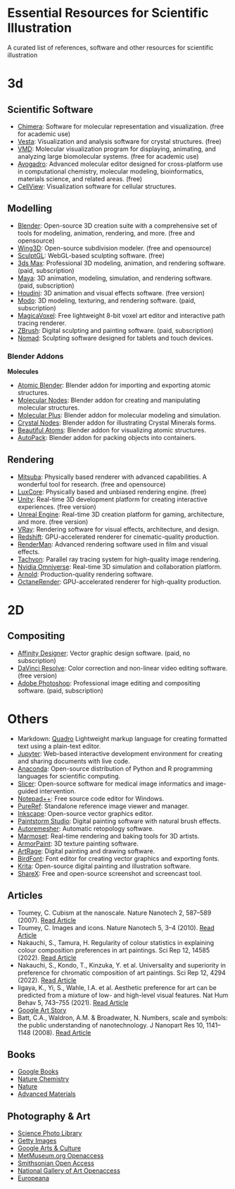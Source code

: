 # Essential Resources for Scientific Illustration

A curated list of references, software and other resources for scientific illustration

# **3d**
## **Scientific Software**
- [Chimera](https://www.cgl.ucsf.edu/chimera/): Software for molecular representation and visualization. (free for academic use)
- [Vesta](http://jp-minerals.org/vesta/en/): Visualization and analysis software for crystal structures. (free)
- [VMD](https://www.ks.uiuc.edu/Research/vmd/): Molecular visualization program for displaying, animating, and analyzing large biomolecular systems. (free for academic use)
- [Avogadro](http://avogadro.cc/): Advanced molecular editor designed for cross-platform use in computational chemistry, molecular modeling, bioinformatics, materials science, and related areas. (free)
- [CellView](https://www.cg.tuwien.ac.at/cellview/): Visualization software for cellular structures.


## **Modelling**  
- [Blender](https://www.blender.org/): Open-source 3D creation suite with a comprehensive set of tools for modeling, animation, rendering, and more. (free and opensource)
- [Wing3D](http://www.wing3d.com/): Open-source subdivision modeler. (free and opensource)
- [SculptGL](https://stephaneginier.com/sculptgl/): WebGL-based sculpting software. (free)
- [3ds Max](https://www.autodesk.com/products/3ds-max/overview): Professional 3D modeling, animation, and rendering software. (paid, subscription)
- [Maya](https://www.autodesk.com/products/maya/overview): 3D animation, modeling, simulation, and rendering software. (paid, subscription)
- [Houdini](https://www.sidefx.com/products/houdini/): 3D animation and visual effects software. (free version)
- [Modo](https://www.foundry.com/products/modo): 3D modeling, texturing, and rendering software. (paid, subscription)
- [MagicaVoxel](https://ephtracy.github.io/): Free lightweight 8-bit voxel art editor and interactive path tracing renderer.
- [ZBrush](https://pixologic.com/zbrush/): Digital sculpting and painting software. (paid, subscription)
- [Nomad](https://stephaneginier.com/): Sculpting software designed for tablets and touch devices.

### Blender Addons

**Molecules**
- [Atomic Blender](https://docs.blender.org/manual/en/latest/addons/import_export/mesh_atomic.html): Blender addon for importing and exporting atomic structures.
- [Molecular Nodes](https://bradyajohnston.github.io/MolecularNodes/): Blender addon for creating and manipulating molecular structures.
- [Molecular Plus](https://github.com/u3dreal/molecular-plus/releases): Blender addon for molecular modeling and simulation.
- [Crystal Nodes](https://giorgioluciano.github.io/CrystalNodes/): Blender addon for illustrating Crystal Minerals forms.
- [Beautiful Atoms](https://github.com/beautiful-atoms/beautiful-atoms): Blender addon for visualizing atomic structures.
- [AutoPack](https://www.autopack.org/install/blender-installation): Blender addon for packing objects into containers.

  
## **Rendering**  
- [Mitsuba](http://www.mitsuba-renderer.org/): Physically based renderer with advanced capabilities. A wonderful tool for research. (free and opensource)
- [LuxCore](https://luxcorerender.org/): Physically based and unbiased rendering engine. (free)
- [Unity](https://unity.com/): Real-time 3D development platform for creating interactive experiences. (free version)
- [Unreal Engine](https://www.unrealengine.com/): Real-time 3D creation platform for gaming, architecture, and more. (free version)
- [VRay](https://www.chaosgroup.com/vray): Rendering software for visual effects, architecture, and design.
- [Redshift](https://redshift3d.com/): GPU-accelerated renderer for cinematic-quality production.
- [RenderMan](https://renderman.pixar.com/): Advanced rendering software used in film and visual effects.
- [Tachyon](http://tachyon-renderer.org/): Parallel ray tracing system for high-quality image rendering.
- [Nvidia Omniverse](https://www.nvidia.com/en-us/gpu-accelerated-applications/omniverse/): Real-time 3D simulation and collaboration platform.
- [Arnold](https://www.solidangle.com/arnold/): Production-quality rendering software.
- [OctaneRender](https://home.otoy.com/render/octane-render/): GPU-accelerated renderer for high-quality production.

# **2D**
## **Compositing**  
- [Affinity Designer](https://affinity.serif.com/en-us/designer/): Vector graphic design software. (paid, no subscription)
- [DaVinci Resolve](https://www.blackmagicdesign.com/products/davinciresolve/): Color correction and non-linear video editing software. (free version)
- [Adobe Photoshop](https://www.adobe.com/creativecloud/photography.html/): Professional image editing and compositing software. (paid, subscription)

# **Others**  
- Markdown: [Quadro](https://quarto.org/docs/get-started/hello/rstudio.html) Lightweight markup language for creating formatted text using a plain-text editor.
- [Jupyter](https://jupyter.org/): Web-based interactive development environment for creating and sharing documents with live code.
- [Anaconda](https://www.anaconda.com/): Open-source distribution of Python and R programming languages for scientific computing.
- [Slicer](https://www.slicer.org/): Open-source software for medical image informatics and image-guided intervention.
- [Notepad++](https://notepad-plus-plus.org/): Free source code editor for Windows.
- [PureRef](https://www.pureref.com/): Standalone reference image viewer and manager.
- [Inkscape](https://inkscape.org/): Open-source vector graphics editor.
- [Paintstorm Studio](https://paintstormstudio.com/): Digital painting software with natural brush effects.
- [Autoremesher](http://autoremesher.com/): Automatic retopology software.
- [Marmoset](https://marmoset.co/): Real-time rendering and baking tools for 3D artists.
- [ArmorPaint](https://armorpaint.org/): 3D texture painting software.
- [ArtRage](https://www.artrage.com/): Digital painting and drawing software.
- [BirdFont](https://birdfont.org/): Font editor for creating vector graphics and exporting fonts.
- [Krita](https://krita.org/): Open-source digital painting and illustration software.
- [ShareX](https://getsharex.com/): Free and open-source screenshot and screencast tool.


## **Articles**
- Toumey, C. Cubism at the nanoscale. Nature Nanotech 2, 587–589 (2007). [Read Article](https://doi.org/10.1038/nnano.2007.310)
- Toumey, C. Images and icons. Nature Nanotech 5, 3–4 (2010). [Read Article](https://doi.org/10.1038/nnano.2009.458)
- Nakauchi, S., Tamura, H. Regularity of colour statistics in explaining colour composition preferences in art paintings. Sci Rep 12, 14585 (2022). [Read Article](https://doi.org/10.1038/s41598-022-18847-9)
- Nakauchi, S., Kondo, T., Kinzuka, Y. et al. Universality and superiority in preference for chromatic composition of art paintings. Sci Rep 12, 4294 (2022). [Read Article](https://doi.org/10.1038/s41598-022-08365-z)
- Iigaya, K., Yi, S., Wahle, I.A. et al. Aesthetic preference for art can be predicted from a mixture of low- and high-level visual features. Nat Hum Behav 5, 743–755 (2021). [Read Article](https://doi.org/10.1038/s41562-021-01124-6)
- [Google Art Story](https://artsandculture.google.com/story/XAVxHxByw1SoIw)
- Batt, C.A., Waldron, A.M. & Broadwater, N. Numbers, scale and symbols: the public understanding of nanotechnology. J Nanopart Res 10, 1141–1148 (2008). [Read Article](https://doi.org/10.1007/s11051-007-9344-1)

## **Books**
  - [Google Books](https://books.google.com/)
  - [Nature Chemistry](https://www.nature.com/nchem/)
  - [Nature](https://www.nature.com)
  - [Advanced Materials](https://onlinelibrary.wiley.com/journal/1468053X)

## **Photography & Art**
  - [Science Photo Library](https://www.sciencephoto.com/)
  - [Getty Images](https://www.gettyimages.com/)
  - [Google Arts & Culture](https://artsandculture.google.com/)
  - [MetMuseum.org Openaccess](https://www.metmuseum.org/art/collection/search?searchField=All&showOnly=openAccess&sortBy=relevance&pageSize=0=)
  - [Smithsonian Open Access](https://www.si.edu/openaccess)
  - [National Gallery of Art Openaccess](https://www.nga.gov/open-access-images.html)
  - [Europeana](https://www.europeana.eu/en)


